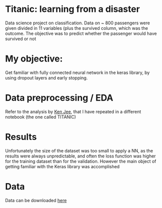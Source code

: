 # Titanic: learning from a disaster

Data science project on classification. Data on ~ 800 passengers were given divided in 11 variables (plus the survived column, which was the outcome. The objective was to predict whether the passenger would have survived or not

# My objective:
Get familiar with fully connected neural network in the keras library, by using dropout layers and early stopping.

# Data preprocessing / EDA
Refer to the analysis by [Ken Jee](https://www.kaggle.com/kenjee/titanic-project-example), that I have repeated in a different notebook (the one called TITANIC)

# Results
Unfortunately the size of the dataset was too small to apply a NN, as the results were always unpredictable, and often the loss function was higher for the training dataset than for the validation. However the main object of getting familiar with the Keras library was accomplished

# Data
Data can be downloaded [here](https://www.kaggle.com/c/titanic)
